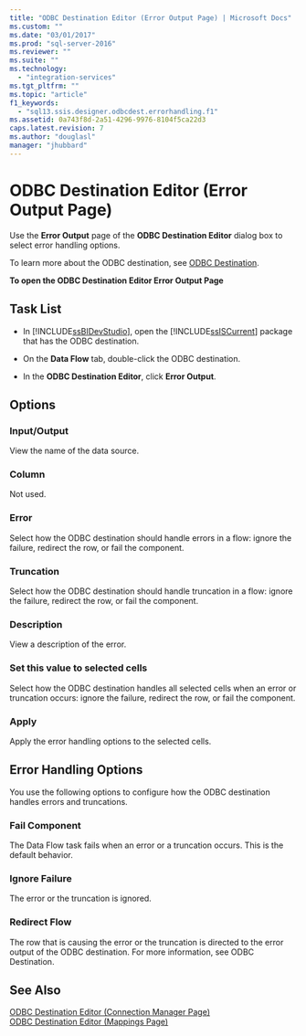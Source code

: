 ```yaml
---
title: "ODBC Destination Editor (Error Output Page) | Microsoft Docs"
ms.custom: ""
ms.date: "03/01/2017"
ms.prod: "sql-server-2016"
ms.reviewer: ""
ms.suite: ""
ms.technology: 
  - "integration-services"
ms.tgt_pltfrm: ""
ms.topic: "article"
f1_keywords: 
  - "sql13.ssis.designer.odbcdest.errorhandling.f1"
ms.assetid: 0a743f8d-2a51-4296-9976-8104f5ca22d3
caps.latest.revision: 7
ms.author: "douglasl"
manager: "jhubbard"
---
```

# ODBC Destination Editor (Error Output Page)
  Use the **Error Output** page of the **ODBC Destination Editor** dialog box to select error handling options.  
  
 To learn more about the ODBC destination, see [ODBC Destination](../../integration-services/data-flow/odbc-destination.md).  
  
 **To open the ODBC Destination Editor Error Output Page**  
  
## Task List  
  
-   In [!INCLUDE[ssBIDevStudio](../../a9notintoc/includes/ssbidevstudio-md.md)], open the [!INCLUDE[ssISCurrent](../../a9retired/includes/ssiscurrent-md.md)] package that has the ODBC destination.  
  
-   On the **Data Flow** tab, double-click the ODBC destination.  
  
-   In the **ODBC Destination Editor**, click **Error Output**.  
  
## Options  
  
### Input/Output  
 View the name of the data source.  
  
### Column  
 Not used.  
  
### Error  
 Select how the ODBC destination should handle errors in a flow: ignore the failure, redirect the row, or fail the component.  
  
### Truncation  
 Select how the ODBC destination should handle truncation in a flow: ignore the failure, redirect the row, or fail the component.  
  
### Description  
 View a description of the error.  
  
### Set this value to selected cells  
 Select how the ODBC destination handles all selected cells when an error or truncation occurs: ignore the failure, redirect the row, or fail the component.  
  
### Apply  
 Apply the error handling options to the selected cells.  
  
## Error Handling Options  
 You use the following options to configure how the ODBC destination handles errors and truncations.  
  
### Fail Component  
 The Data Flow task fails when an error or a truncation occurs. This is the default behavior.  
  
### Ignore Failure  
 The error or the truncation is ignored.  
  
### Redirect Flow  
 The row that is causing the error or the truncation is directed to the error output of the ODBC destination. For more information, see ODBC Destination.  
  
## See Also  
 [ODBC Destination Editor &#40;Connection Manager Page&#41;](../../integration-services/data-flow/odbc-destination-editor-connection-manager-page.md)   
 [ODBC Destination Editor &#40;Mappings Page&#41;](../../integration-services/data-flow/odbc-destination-editor-mappings-page.md)  
  
  
